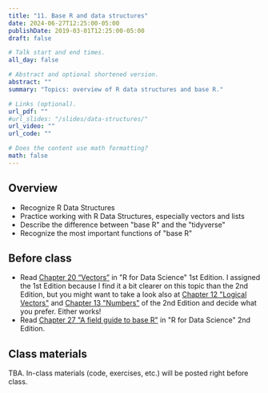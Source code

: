 ```yaml
---
title: "11. Base R and data structures"
date: 2024-06-27T12:25:00-05:00
publishDate: 2019-03-01T12:25:00-05:00
draft: false

# Talk start and end times.
all_day: false

# Abstract and optional shortened version.
abstract: ""
summary: "Topics: overview of R data structures and base R."

# Links (optional).
url_pdf: ""
#url_slides: "/slides/data-structures/"
url_video: ""
url_code: ""

# Does the content use math formatting?
math: false
---
```





## Overview

* Recognize R Data Structures 
* Practice working with R Data Structures, especially vectors and lists
* Describe the difference between "base R" and the "tidyverse"
* Recognize the most important functions of "base R"


## Before class

* Read [Chapter 20 “Vectors”](https://r4ds.had.co.nz/vectors.html) in "R for Data Science" 1st Edition. I assigned the 1st Edition because I find it a bit clearer on this topic than the 2nd Edition, but you might want to take a look also at [Chapter 12 "Logical Vectors"](https://r4ds.hadley.nz/logicals) and [Chapter 13 "Numbers"](https://r4ds.hadley.nz/numbers) of the 2nd Edition and decide what you prefer. Either works!
* Read [Chapter 27 "A field guide to base R"](https://r4ds.hadley.nz/base-r) in "R for Data Science" 2nd Edition.


## Class materials

TBA. In-class materials (code, exercises, etc.) will be posted right before class.

<!--
* Run the code below in your console to download today’s in-class exercises: `usethis::use_course("css-materials/data-structures")`
-->
